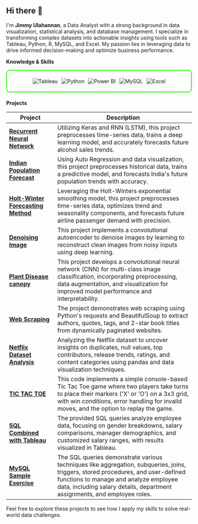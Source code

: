 ## Hi there 👋


I'm **Jimmy Ulahannan**, a Data Analyst with a strong background in data visualization, statistical analysis, and database management. I specialize in transforming complex datasets into actionable insights using tools such as Tableau, Python, R, MySQL, and Excel. My passion lies in leveraging data to drive informed decision-making and optimize business performance.

**Knowledge & Skills**

<div style="border: 2px solid #22F700; border-radius: 10px; padding: 20px; margin-bottom: 20px;">
  <div align="left" style="display: flex; flex-wrap: wrap; justify-content: center; gap: 10px;">
    <img src="https://img.shields.io/badge/Tableau-E97627?style=for-the-badge&logo=tableau&logoColor=white" alt="Tableau" />
    <img src="https://img.shields.io/badge/Python-3776AB?style=for-the-badge&logo=python&logoColor=white" alt="Python" />
    <img src="https://img.shields.io/badge/Power%20BI-F2C811?style=for-the-badge&logo=power-bi&logoColor=black" alt="Power BI" />
    <img src="https://img.shields.io/badge/MySQL-4479A1?style=for-the-badge&logo=mysql&logoColor=white" alt="MySQL" />
    <img src="https://img.shields.io/badge/Excel-217346?style=for-the-badge&logo=microsoft-excel&logoColor=white" alt="Excel" />
  </div>
</div>

**Projects**

| **Project** | **Description** |
|-------------|-----------------|
| **[Recurrent Neural Network](https://github.com/JIMMYULAHANNAN/Recurrent_Neural_Networks/blob/main/README.md)** |Utilizing Keras and RNN (LSTM), this project preprocesses time-series data, trains a deep learning model, and accurately forecasts future alcohol sales trends. |
| **[Indian Population Forecast](https://github.com/JIMMYULAHANNAN/Indian_Population_Forecast/blob/main/README.md)** |Using Auto Regression and data visualization, this project preprocesses historical data, trains a predictive model, and forecasts India's future population trends with accuracy. |
| **[Holt-Winter Forecasting Method](https://github.com/JIMMYULAHANNAN/Holt-Winters_Forecast_Method/blob/main/README.md)** |Leveraging the Holt-Winters exponential smoothing model, this project preprocesses time-series data, optimizes trend and seasonality components, and forecasts future airline passenger demand with precision. |
| **[Denoising Image](https://github.com/JIMMYULAHANNAN/Denoising-Image/blob/main/README.md)** | This project implements a convolutional autoencoder to denoise images by learning to reconstruct clean images from noisy inputs using deep learning. |
| **[Plant Disease canopy](https://github.com/JIMMYULAHANNAN/plant_canopy/blob/main/README.md)** | This project develops a convolutional neural network (CNN) for multi-class image classification, incorporating preprocessing, data augmentation, and visualization for improved model performance and interpretability. |
| **[Web Scraping](https://github.com/JIMMYULAHANNAN/Web_Scraping/blob/main/README.md)** | The project demonstrates web scraping using Python's requests and BeautifulSoup to extract authors, quotes, tags, and 2-star book titles from dynamically paginated websites. |
| **[Netflix Dataset Analysis](https://github.com/JIMMYULAHANNAN/Netflix_dataset_Analysis/blob/main/README.md)** | Analyzing the Netflix dataset to uncover insights on duplicates, null values, top contributors, release trends, ratings, and content categories using pandas and data visualization techniques. |
| **[TIC TAC TOE](https://github.com/JIMMYULAHANNAN/TIC_TAC_TOE/blob/main/README.md)** |This code implements a simple console-based Tic Tac Toe game where two players take turns to place their markers ('X' or 'O') on a 3x3 grid, with win conditions, error handling for invalid moves, and the option to replay the game. |
| **[SQL Combined with Tableau](https://github.com/JIMMYULAHANNAN/SQL_combined_with_Tableau/blob/main/README.md)** | The provided SQL queries analyze employee data, focusing on gender breakdowns, salary comparisons, manager demographics, and customized salary ranges, with results visualized in Tableau. |
| **[MySQL Sample Exercise](https://github.com/JIMMYULAHANNAN/MySQL_solved_exercise/blob/main/README.md)** |The SQL queries demonstrate various techniques like aggregation, subqueries, joins, triggers, stored procedures, and user-defined functions to manage and analyze employee data, including salary details, department assignments, and employee roles. |

Feel free to explore these projects to see how I apply my skills to solve real-world data challenges. 
